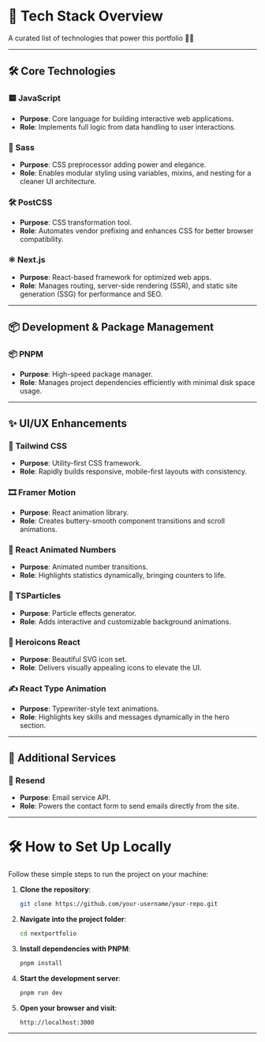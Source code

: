 # 🚀 Tech Stack Overview

A curated list of technologies that power this portfolio 🚀✨

---

## 🛠 Core Technologies

### 🟨 JavaScript
- **Purpose**: Core language for building interactive web applications.
- **Role**: Implements full logic from data handling to user interactions.

### 🎨 Sass
- **Purpose**: CSS preprocessor adding power and elegance.
- **Role**: Enables modular styling using variables, mixins, and nesting for a cleaner UI architecture.

### 🛠️ PostCSS
- **Purpose**: CSS transformation tool.
- **Role**: Automates vendor prefixing and enhances CSS for better browser compatibility.

### ⚛️ Next.js
- **Purpose**: React-based framework for optimized web apps.
- **Role**: Manages routing, server-side rendering (SSR), and static site generation (SSG) for performance and SEO.

---

## 📦 Development & Package Management

### 📦 PNPM
- **Purpose**: High-speed package manager.
- **Role**: Manages project dependencies efficiently with minimal disk space usage.

---

## ✨ UI/UX Enhancements

### 💨 Tailwind CSS
- **Purpose**: Utility-first CSS framework.
- **Role**: Rapidly builds responsive, mobile-first layouts with consistency.

### 🎞️ Framer Motion
- **Purpose**: React animation library.
- **Role**: Creates buttery-smooth component transitions and scroll animations.

### 🔢 React Animated Numbers
- **Purpose**: Animated number transitions.
- **Role**: Highlights statistics dynamically, bringing counters to life.

### 🎇 TSParticles
- **Purpose**: Particle effects generator.
- **Role**: Adds interactive and customizable background animations.

### 🔹 Heroicons React
- **Purpose**: Beautiful SVG icon set.
- **Role**: Delivers visually appealing icons to elevate the UI.

### ✍️ React Type Animation
- **Purpose**: Typewriter-style text animations.
- **Role**: Highlights key skills and messages dynamically in the hero section.

---

## 📧 Additional Services

### 📧 Resend
- **Purpose**: Email service API.
- **Role**: Powers the contact form to send emails directly from the site.

---

# 🛠️ How to Set Up Locally

Follow these simple steps to run the project on your machine:

1. **Clone the repository**:
   ```bash
   git clone https://github.com/your-username/your-repo.git
   ```

2. **Navigate into the project folder**:
   ```bash
   cd nextportfolio
   ```

3. **Install dependencies with PNPM**:
   ```bash
   pnpm install
   ```

4. **Start the development server**:
   ```bash
   pnpm run dev
   ```

5. **Open your browser and visit**:
   ```text
   http://localhost:3000
   ```

---